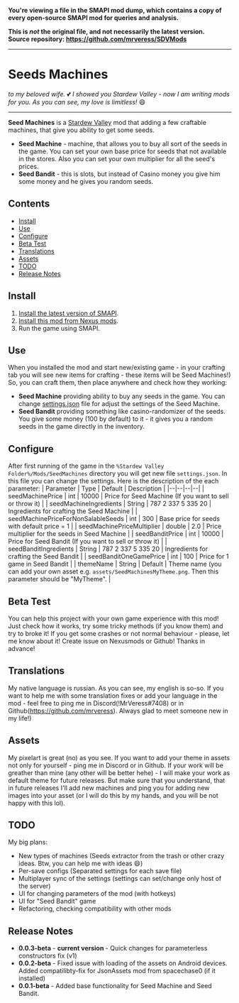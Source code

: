 **You're viewing a file in the SMAPI mod dump, which contains a copy of every open-source SMAPI mod
for queries and analysis.**

**This is _not_ the original file, and not necessarily the latest version.**  
**Source repository: https://github.com/mrveress/SDVMods**

----



# Seeds Machines

_to my beloved wife._ :two_hearts:
_I showed you Stardew Valley - now I am writing mods for you._
_As you can see, my love is limitless!_ :smile:

----

**Seed Machines** is a [Stardew Valley](https://stardewvalley.net/) mod that adding a few craftable 
machines, that give you ability to get some seeds.

- **Seed Machine** - machine, that allows you to buy all sort of the seeds in the game. You can set your own base price for seeds that not available in the stores. Also you can set your own multiplier for all the seed's prices.
- **Seed Bandit** - this is slots, but instead of Casino money you give him some money and he gives you random seeds.

## Contents
* [Install](#install)
* [Use](#use)
* [Configure](#configure)
* [Beta Test](#beta-test)
* [Translations](#translations)
* [Assets](#assets)
* [TODO](#todo)
* [Release Notes](#release-notes)

## Install
1. [Install the latest version of SMAPI](https://smapi.io/).
2. [Install this mod from Nexus mods](https://www.nexusmods.com/stardewvalley/mods/6265/).
3. Run the game using SMAPI.

## Use
When you installed the mod and start new/existing game - in your crafting tab you will see new items for crafting - these items will be Seed Machines!)
So, you can craft them, then place anywhere and check how they working:
- **Seed Machine** providing ability to buy any seeds in the game. You can change [settings.json](#configure) file for adjust the settings of the Seed Machine.
- **Seed Bandit** providing something like casino-randomizer of the seeds. You give some money (100 by default) to it - it gives you a random seeds in the game directly in the inventory.

## Configure
After first running of the game in the `%Stardew Valley Folder%/Mods/SeedMachines` directory you will get new file `settings.json`. In this file you can change the settings. Here is the description of the each parameter:
| Parameter | Type | Default | Description |
|--|--|--|--|
| seedMachinePrice | int | 10000 | Price for Seed Machine (If you want to sell or throw it) |
| seedMachineIngredients | String | 787 2 337 5 335 20 | Ingredients for crafting the Seed Machine |
| seedMachinePriceForNonSalableSeeds | int | 300 | Base price for seeds with default price = 1 |
| seedMachinePriceMultiplier | double | 2.0 | Price multiplier for the seeds in Seed Machine |
| seedBanditPrice | int | 10000 | Price for Seed Bandit (If you want to sell or throw it) |
| seedBanditIngredients | String | 787 2 337 5 335 20 | Ingredients for crafting the Seed Bandit |
| seedBanditOneGamePrice | int | 100 | Price for 1 game in Seed Bandit |
| themeName | String | Default | Theme name (you can add your own asset e.g. `assets/SeedMachinesMyTheme.png`. Then this parameter should be "MyTheme". |

## Beta Test
You can help this project with your own game experience with this mod! Just check how it works, try some tricky methods (if you know them) and try to broke it! If you get some crashes or not normal behaviour - please, let me know about it! Create issue on Nexusmods or Github! Thanks in advance!

## Translations
My native language is russian. As you can see, my english is so-so. If you want to help me with some translation fixes or add your language in the mod - feel free to ping me in Discord(!MrVeress#7408) or in Github(https://github.com/mrveress). Always glad to meet someone new in my life!)

## Assets
My pixelart is great (no) as you see. If you want to add your theme in assets not only for yourself - ping me in Discord or in Github. If your work will be greather than mine (any other will be better hehe) - I will make your work as default theme for future releases. But make sure that you understand, that in future releases I'll add new machines and ping you for adding new images into your asset (or I will do this by my hands, and you will be not happy with this lol).

## TODO
My big plans:
- New types of machines (Seeds extractor from the trash or other crazy ideas. Btw, you can help me with ideas :smile:)
- Per-save configs (Separated settings for each save file)
- Multiplayer sync of the settings (settings can set/change only host of the server)
- UI for changing parameters of the mod (with hotkeys)
- UI for "Seed Bandit" game
- Refactoring, checking compatibility with other mods

## Release Notes

 - **0.0.3-beta** - **current version** - Quick changes for parameterless constructors fix (v1)
 - **0.0.2-beta** - Fixed issue with loading of the assets on Android devices. Added compatilibty-fix for JsonAssets mod from spacechase0 (if it installed)
 - **0.0.1-beta** - Added base functionality for Seed Machine and Seed Bandit.
